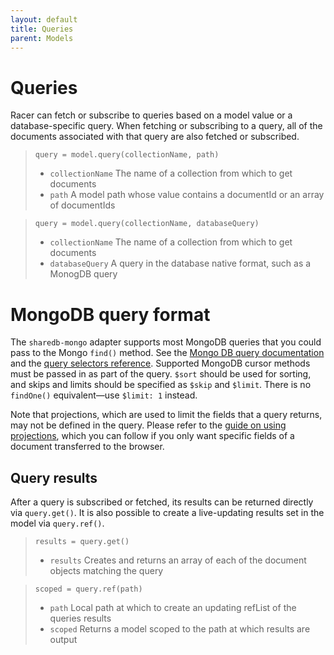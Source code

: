 ```yaml
---
layout: default
title: Queries
parent: Models
---
```


# Queries

Racer can fetch or subscribe to queries based on a model value or a database-specific query. When fetching or subscribing to a query, all of the documents associated with that query are also fetched or subscribed.

> `query = model.query(collectionName, path)`
> * `collectionName` The name of a collection from which to get documents
> * `path` A model path whose value contains a documentId or an array of documentIds

> `query = model.query(collectionName, databaseQuery)`
> * `collectionName` The name of a collection from which to get documents
> * `databaseQuery` A query in the database native format, such as a MonogDB query

# MongoDB query format

The `sharedb-mongo` adapter supports most MongoDB queries that you could pass to the Mongo `find()` method. See the [Mongo DB query documentation](https://docs.mongodb.org/manual/core/read-operations/#read-operations-query-document) and the [query selectors reference](https://docs.mongodb.org/manual/reference/operator/#query-selectors). Supported MongoDB cursor methods must be passed in as part of the query. `$sort` should be used for sorting, and skips and limits should be specified as `$skip` and `$limit`. There is no `findOne()` equivalent&mdash;use `$limit: 1` instead.

Note that projections, which are used to limit the fields that a query returns, may not be defined in the query. Please refer to the [guide on using projections](https://github.com/derbyparty/derby-faq/tree/master/en#i-dont-need-all-collections-fields-in-a-browser-how-to-get-only-particular-fields-collections-projection), which you can follow if you only want specific fields of a document transferred to the browser.

## Query results

After a query is subscribed or fetched, its results can be returned directly via `query.get()`. It is also possible to create a live-updating results set in the model via `query.ref()`.

> `results = query.get()`
> * `results` Creates and returns an array of each of the document objects matching the query

> `scoped = query.ref(path)`
> * `path` Local path at which to create an updating refList of the queries results
> * `scoped` Returns a model scoped to the path at which results are output
